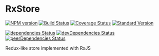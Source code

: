 # RxStore
[![NPM version](https://img.shields.io/npm/v/rxstore.svg)](https://www.npmjs.com/package/rxstore)
[![Build Status](https://travis-ci.org/iskandersierra/rxstore.svg?branch=master)](https://travis-ci.org/iskandersierra/rxstore)
[![Coverage Status](https://coveralls.io/repos/github/iskandersierra/rxstore/badge.svg?branch=master)](https://coveralls.io/github/iskandersierra/rxstore?branch=master)
[![Standard Version](https://img.shields.io/badge/release-standard%20version-brightgreen.svg)](https://github.com/conventional-changelog/standard-version)

[![dependencies Status](https://david-dm.org/iskandersierra/rxstore/status.svg)](https://david-dm.org/iskandersierra/rxstore)
[![devDependencies Status](https://david-dm.org/iskandersierra/rxstore/dev-status.svg)](https://david-dm.org/iskandersierra/rxstore?type=dev)
[![peerDependencies Status](https://david-dm.org/iskandersierra/rxstore/peer-status.svg)](https://david-dm.org/iskandersierra/rxstore?type=peer)

Redux-like store implemented with RxJS
